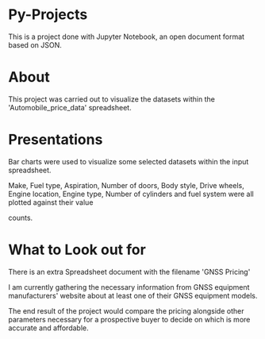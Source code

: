 # Py-Projects

This is a project done with Jupyter Notebook, an open document format based on JSON.



# About

This project was carried out to visualize the datasets within the 'Automobile_price_data' spreadsheet.


# Presentations

Bar charts were used to visualize some selected datasets within the input spreadsheet. 

Make, Fuel type, Aspiration, Number of doors, Body style, Drive wheels, Engine location, Engine type, Number of cylinders and fuel system were all plotted against their value 

counts.

# What to Look out for

There is an extra Spreadsheet document with the filename 'GNSS Pricing'

I am currently gathering the necessary information from GNSS equipment manufacturers' website about at least one of their GNSS equipment models.

The end result of the project would compare the pricing alongside other parameters necessary for a prospective buyer to decide on which is more accurate and affordable.
